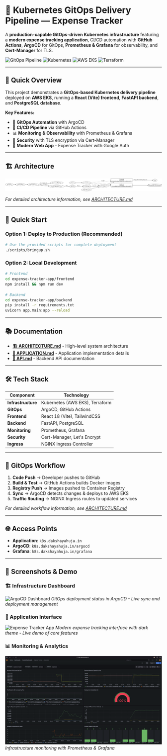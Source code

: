# 🚀 Kubernetes GitOps Delivery Pipeline — Expense Tracker

A **production-capable GitOps-driven Kubernetes infrastructure** featuring a **modern expense tracking application**, CI/CD automation with **GitHub Actions**, **ArgoCD** for GitOps, **Prometheus & Grafana** for observability, and **Cert-Manager** for TLS.

![GitOps Pipeline](https://img.shields.io/badge/GitOps-ArgoCD-blue?style=for-the-badge&logo=kubernetes)
![Kubernetes](https://img.shields.io/badge/Kubernetes-1.29-blue?style=for-the-badge&logo=kubernetes)
![AWS EKS](https://img.shields.io/badge/AWS-EKS-orange?style=for-the-badge&logo=amazon-aws)
![Terraform](https://img.shields.io/badge/Terraform-1.4+-purple?style=for-the-badge&logo=terraform)

---

## 🎯 Quick Overview

This project demonstrates a **GitOps-based Kubernetes delivery pipeline** deployed on **AWS EKS**, running a **React (Vite) frontend**, **FastAPI backend**, and **PostgreSQL database**.

**Key Features:**
- 🚀 **GitOps Automation** with ArgoCD
- 🔄 **CI/CD Pipeline** via GitHub Actions  
- 📊 **Monitoring & Observability** with Prometheus & Grafana
- 🔐 **Security** with TLS encryption via Cert-Manager
- 📱 **Modern Web App** - Expense Tracker with Google Auth

---

## 🏗 Architecture

![Architecture Diagram](docs/architecture-diagram.png)

*For detailed architecture information, see [ARCHITECTURE.md](docs/ARCHITECTURE.md)*

---

## 🚀 Quick Start

### **Option 1: Deploy to Production (Recommended)**
```bash
# Use the provided scripts for complete deployment
./scripts/bringup.sh
```

### **Option 2: Local Development**
```bash
# Frontend
cd expense-tracker-app/frontend
npm install && npm run dev

# Backend  
cd expense-tracker-app/backend
pip install -r requirements.txt
uvicorn app.main:app --reload
```

---

## 📚 Documentation

- **[🏗️ ARCHITECTURE.md](docs/ARCHITECTURE.md)** - High-level system architecture
- **[🚀 APPLICATION.md](docs/APPLICATION.md)** - Application implementation details
- **[🔧 API.md](docs/API.md)** - Backend API documentation

---

## 🛠 Tech Stack

| Component | Technology |
|-----------|------------|
| **Infrastructure** | Kubernetes (AWS EKS), Terraform |
| **GitOps** | ArgoCD, GitHub Actions |
| **Frontend** | React 18 (Vite), TailwindCSS |
| **Backend** | FastAPI, PostgreSQL |
| **Monitoring** | Prometheus, Grafana |
| **Security** | Cert-Manager, Let's Encrypt |
| **Ingress** | NGINX Ingress Controller |

---

## 🔄 GitOps Workflow

1. **Code Push** → Developer pushes to GitHub
2. **Build & Test** → GitHub Actions builds Docker images
3. **Registry Push** → Images pushed to Container Registry  
4. **Sync** → ArgoCD detects changes & deploys to AWS EKS
5. **Traffic Routing** → NGINX Ingress routes to updated services

*For detailed workflow information, see [ARCHITECTURE.md](docs/ARCHITECTURE.md)*

---

## 🌐 Access Points

- **Application**: `k8s.dakshayahuja.in`
- **ArgoCD**: `k8s.dakshayahuja.in/argocd`
- **Grafana**: `k8s.dakshayahuja.in/grafana`

---

## 📸 Screenshots & Demo

### 🏗️ Infrastructure Dashboard
![ArgoCD Dashboard](docs/assets/argocd.gif)
*GitOps deployment status in ArgoCD - Live sync and deployment management*

### 📱 Application Interface
![Expense Tracker App](docs/assets/appdemo.gif)
*Modern expense tracking interface with dark theme - Live demo of core features*

### 📊 Monitoring & Analytics
![Grafana Dashboard](docs/assets/grafana.png)
*Infrastructure monitoring with Prometheus & Grafana*


